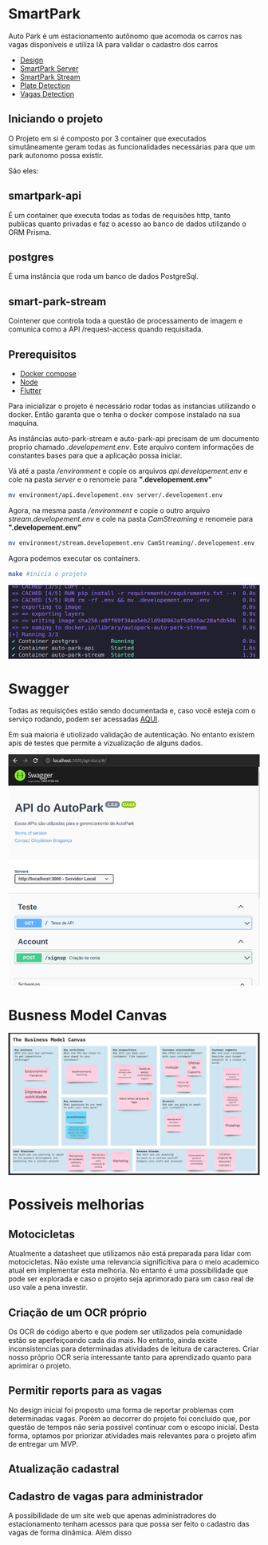 # SmartPark
Auto Park é um estacionamento autônomo que acomoda os carros nas vagas disponíveis e utiliza IA para validar o cadastro dos carros

* [Design](https://www.figma.com/file/bK3G5ll5rnHdS2LEwv4ed3/SmartPark?node-id=0%3A1&t=yP3H130RSt0GWJXg-1)
* [SmartPark Server](./server/README.md)
* [SmartPark Stream](./CamStreaming/README.md)
* [Plate Detection](PlateDetection/README.md)
* [Vagas Detection](Vagas/README.md)

## Iniciando o projeto

O Projeto em si é composto por 3 container que executados simutâneamente geram todas as funcionalidades necessárias para que um park autonomo possa existir.

São eles:

## **smartpark-api**

É um container que executa todas as todas de requisões http, tanto publicas quanto privadas e faz o acesso ao banco de dados utilizando o ORM Prisma.

## **postgres**

É uma instância que roda um banco de dados PostgreSql.

## **smart-park-stream**

Cointener que controla toda a questão de processamento de imagem e comunica como a API /request-access quando requisitada.

## Prerequisitos

- <a href="https://docs.docker.com/engine/install/">Docker compose</a>
- <a href="https://nodejs.org/en/download">Node</a>
- <a href="https://docs.flutter.dev/get-started/install">Flutter</a>



Para inicializar o projeto é necessário rodar todas as instancias utilizando o docker. Então garanta que o tenha o docker compose instalado na sua maquina.

As instâncias auto-park-stream e auto-park-api precisam de um documento proprio chamado _.developement.env_. Este arquivo contem informações de constantes bases para que a aplicação possa iniciar.

Vá até a pasta _/environment_ e copie os arquivos _api.developement.env_ e cole na pasta _server_ e o renomeie para **".developement.env"**

```bash
mv environment/api.developement.env server/.developement.env
```

Agora, na mesma pasta _/environment_ e copie o outro arquivo _stream.developement.env_ e cole na pasta _CamStreaming_ e renomeie para **".developement.env"**

```bash
mv environment/stream.developement.env CamStreaming/.developement.env
```

Agora podemos executar os containers.

```bash
make #inicia o projeto
```
<img src="./assets/docker-terminal.png">

# Swagger

Todas as requisições estão sendo documentada e, caso você esteja com o serviço rodando, podem ser acessadas <a href="http://localhost:3000/api-docs/#/"> AQUI</a>.

Em sua maioria é utiolizado validação de autenticação. No entanto existem apis de testes que permite a vizualização de alguns dados.

<img src="./assets/swagger.png" title="Print da tela do swagger">


# Busness Model Canvas

![Alt text](assets/Business%20Model%20Canvas.png)
# Possiveis melhorias

## Motocicletas

Atualmente a datasheet que utilizamos não está preparada para lidar com motocicletas. Não existe uma relevancia significitiva para o meio academico atual em implementar esta melhoria. No entanto é uma possibilidade que pode ser explorada e caso o projeto seja aprimorado para um caso real de uso vale a pena investir.

## Criação de um OCR próprio

Os OCR de código aberto e que podem ser utilizados pela comunidade estão se aperfeiçoando cada dia mais. No entanto, ainda existe inconsistencias para determinadas atividades de leitura de caracteres.
Criar nosso próprio OCR seria interessante tanto para aprendizado quanto para aprimirar o projeto.

## Permitir reports para as vagas

No design inicial foi proposto uma forma de reportar problemas com determinadas vagas. Porém ao decorrer do projeto foi concluido que, por questão de tempos não seria possivel continuar com o escopo inicial. Desta forma, optamos por priorizar atividades mais relevantes para o projeto afim de entregar um MVP.

## Atualização cadastral
## Cadastro de vagas para administrador

A possibilidade de um site web que apenas administradores do estacionamento tenham acessos para que possa ser feito o cadastro das vagas de forma dinâmica. Além disso 

